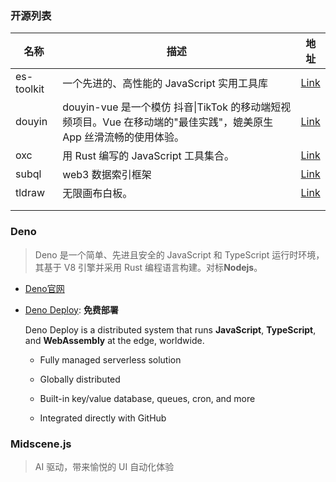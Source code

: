 ### 开源列表

| 名称         | 描述                                                                        | 地址                                         |
| ---------- | ------------------------------------------------------------------------- | ------------------------------------------ |
| es-toolkit | 一个先进的、高性能的 JavaScript 实用工具库                                               | [Link](https://github.com/toss/es-toolkit) |
| douyin     | douyin-vue 是一个模仿 抖音\|TikTok 的移动端短视频项目。Vue 在移动端的"最佳实践"，媲美原生 App 丝滑流畅的使用体验。 | [Link](https://github.com/zyronon/douyin)  |
| oxc        | 用 Rust 编写的 JavaScript 工具集合。                                               | [Link](https://github.com/oxc-project/oxc) |
| subql      | web3 数据索引框架                                                               | [Link](https://github.com/subquery/subql)  |
| tldraw     | 无限画布白板。                                                                   | [Link](https://github.com/tldraw/tldraw)   |
|            |                                                                           |                                            |
|            |                                                                           |                                            |

### Deno

> Deno 是一个简单、先进且安全的 JavaScript 和 TypeScript 运行时环境，其基于 V8 引擎并采用 Rust 编程语言构建。对标**Nodejs**。

- [Deno官网](https://deno.com/)

- [Deno Deploy](https://dash.deno.com/): **免费部署**
  
  Deno Deploy is a distributed system that runs **JavaScript**, **TypeScript**, and **WebAssembly** at the edge, worldwide.
  
  - Fully managed serverless solution
  
  - Globally distributed
  
  - Built-in key/value database, queues, cron, and more
  
  - Integrated directly with GitHub

### Midscene.js

> AI 驱动，带来愉悦的 UI 自动化体验
